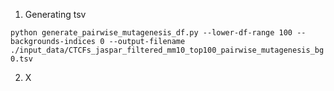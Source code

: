 

1. Generating tsv

`python generate_pairwise_mutagenesis_df.py --lower-df-range 100 --backgrounds-indices 0 --output-filename ./input_data/CTCFs_jaspar_filtered_mm10_top100_pairwise_mutagenesis_bg0.tsv`

2. X